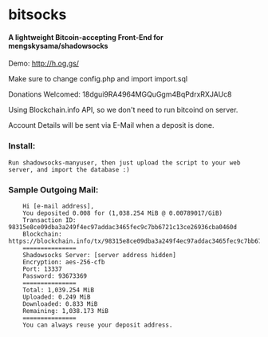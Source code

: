 # bitsocks
#### A lightweight Bitcoin-accepting Front-End for mengskysama/shadowsocks
Demo: http://h.og.gs/

Make sure to change config.php and import import.sql

Donations Welcomed: 18dgui9RA4964MGQuGgm4BqPdrxRXJAUc8

Using Blockchain.info API, so we don't need to run bitcoind on server.

Account Details will be sent via E-Mail when a deposit is done.

### Install:
	Run shadowsocks-manyuser, then just upload the script to your web server, and import the database :)
	
### Sample Outgoing Mail:
```
	Hi [e-mail address],
	You deposited 0.008 for (1,038.254 MiB @ 0.00789017/GiB)
	Transaction ID: 98315e8ce09dba3a249f4ec97addac3465fec9c7bb6721c13ce26936cba0460d
	Blockchain: https://blockchain.info/tx/98315e8ce09dba3a249f4ec97addac3465fec9c7bb6721c13ce26936cba0460d
	===============
	Shadowsocks Server: [server address hidden]
	Encryption: aes-256-cfb
	Port: 13337
	Password: 93673369
	===============
	Total: 1,039.254 MiB
	Uploaded: 0.249 MiB
	Downloaded: 0.833 MiB
	Remaining: 1,038.173 MiB
	===============
	You can always reuse your deposit address.
```

